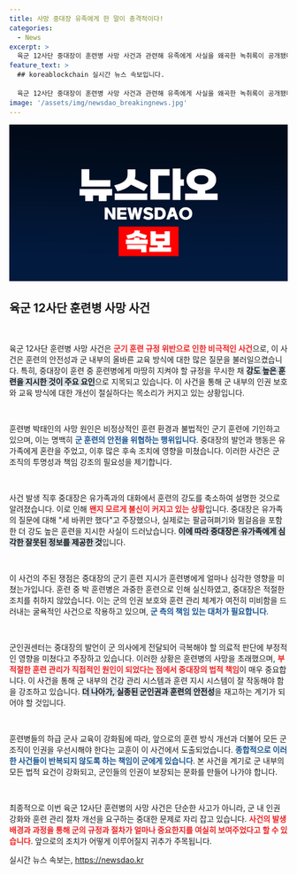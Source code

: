 ```yaml
---
title: 사망 중대장 유족에게 한 말이 충격적이다!
categories:
  - News
excerpt: >
  육군 12사단 중대장이 훈련병 사망 사건과 관련해 유족에게 사실을 왜곡한 녹취록이 공개됐다. 그는 규정 위반 군기훈련을 세 바퀴만 지시했다며 사실을 축소했으나, 실제로는 더욱 가혹한 훈련을 지시했다는 주장이 제기됐다. 클릭하여 진실을 확인하세요!
feature_text: >
  ## koreablockchain 실시간 뉴스 속보입니다.

  육군 12사단 중대장이 훈련병 사망 사건과 관련해 유족에게 사실을 왜곡한 녹취록이 공개됐다. 그는 규정 위반 군기훈련을 세 바퀴만 지시했다며 사실을 축소했으나, 실제로는 더욱 가혹한 훈련을 지시했다는 주장이 제기됐다. 클릭하여 진실을 확인하세요!
image: '/assets/img/newsdao_breakingnews.jpg'
---
```


<p><img src="/assets/img/newsdao_breakingnews.jpg" alt="koreablockchain 속보" /></p>

<h2 data-ke-size="size26">육군 12사단 훈련병 사망 사건</h2>

<p data-ke-size="size16">&nbsp;</p>

<p>육군 12사단 훈련병 사망 사건은 <b><span style="color: #ee2323;">군기 훈련 규정 위반으로 인한 비극적인 사건</span></b>으로, 이 사건은 훈련의 안전성과 군 내부의 올바른 교육 방식에 대한 많은 질문을 불러일으켰습니다. 특히, 중대장이 훈련 중 훈련병에게 마땅히 지켜야 할 규정을 무시한 채 <b><span style="background-color: #21538527;">강도 높은 훈련을 지시한 것이 주요 요인</span></b>으로 지목되고 있습니다. 이 사건을 통해 군 내부의 인권 보호와 교육 방식에 대한 개선이 절실하다는 목소리가 커지고 있는 상황입니다.</p>

<p data-ke-size="size16">&nbsp;</p>

<p>훈련병 박태인의 사망 원인은 비정상적인 훈련 환경과 불법적인 군기 훈련에 기인하고 있으며, 이는 명백히 <b><span style="color: #1a5490;">군 훈련의 안전을 위협하는 행위입니다</span></b>. 중대장의 발언과 행동은 유가족에게 혼란을 주었고, 이후 많은 후속 조치에 영향을 미쳤습니다. 이러한 사건은 군 조직의 투명성과 책임 강조의 필요성을 제기합니다.</p>

<p data-ke-size="size16">&nbsp;</p>

<p>사건 발생 직후 중대장은 유가족과의 대화에서 훈련의 강도를 축소하여 설명한 것으로 알려졌습니다. 이로 인해 <b><span style="color: #ee2323;">왠지 모르게 불신이 커지고 있는 상황</span></b>입니다. 중대장은 유가족의 질문에 대해 "세 바퀴만 했다"고 주장했으나, 실제로는 팔굽혀펴기와 뜀걸음을 포함한 더 강도 높은 훈련을 지시한 사실이 드러났습니다. <b><span style="background-color: #21538527;">이에 따라 중대장은 유가족에게 심각한 잘못된 정보를 제공한 것</span></b>입니다.</p>

<p data-ke-size="size16">&nbsp;</p>

<p>이 사건의 주된 쟁점은 중대장의 군기 훈련 지시가 훈련병에게 얼마나 심각한 영향을 미쳤는가입니다. 훈련 중 박 훈련병은 과중한 훈련으로 인해 실신하였고, 중대장은 적절한 조치를 취하지 않았습니다. 이는 군의 인권 보호와 훈련 관리 체계가 여전히 미비함을 드러내는 굴욕적인 사건으로 작용하고 있으며, <b><span style="color: #1a5490;">군 측의 책임 있는 대처가 필요합니다</span></b>.</p>

<p data-ke-size="size16">&nbsp;</p>

<p>군인권센터는 중대장의 발언이 군 의사에게 전달되어 극복해야 할 의료적 판단에 부정적인 영향을 미쳤다고 주장하고 있습니다. 이러한 상황은 훈련병의 사망을 초래했으며, <b><span style="color: #ee2323;">부적절한 훈련 관리가 직접적인 원인이 되었다는 점에서 중대장의 법적 책임</span></b>이 매우 중요합니다. 이 사건을 통해 군 내부의 건강 관리 시스템과 훈련 지시 시스템이 잘 작동해야 함을 강조하고 있습니다. <b><span style="background-color: #21538527;">더 나아가, 실종된 군인권과 훈련의 안전성</span></b>을 재고하는 계기가 되어야 할 것입니다.</p>

<p data-ke-size="size16">&nbsp;</p>

<p>훈련병들의 하급 군사 교육이 강화됨에 따라, 앞으로의 훈련 방식 개선과 더불어 모든 군 조직이 인권을 우선시해야 한다는 교훈이 이 사건에서 도출되었습니다. <b><span style="color: #1a5490;">종합적으로 이러한 사건들이 반복되지 않도록 하는 책임이 군에게 있습니다</span></b>. 본 사건을 계기로 군 내부의 모든 법적 요건이 강화되고, 군인들의 인권이 보장되는 문화를 만들어 나가야 합니다.</p>

<p data-ke-size="size16">&nbsp;</p>

<p>최종적으로 이번 육군 12사단 훈련병의 사망 사건은 단순한 사고가 아니라, 군 내 인권 강화와 훈련 관리 절차 개선을 요구하는 중대한 문제로 자리 잡고 있습니다. <b><span style="color: #ee2323;">사건의 발생 배경과 과정을 통해 군의 규정과 절차가 얼마나 중요한지를 여실히 보여주었다고 할 수 있습니다</span></b>. 앞으로의 조치가 어떻게 이루어질지 귀추가 주목됩니다.</p>
실시간 뉴스 속보는, <a href="https://newsdao.kr" rel="dofollow">https://newsdao.kr</a>


